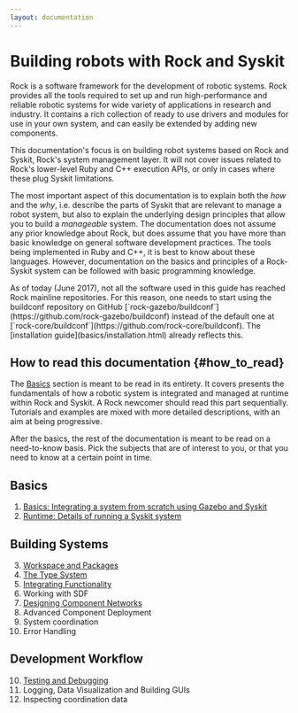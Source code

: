 ```yaml
---
layout: documentation
---
```


# Building robots with Rock and Syskit

Rock is a software framework for the development of robotic systems. Rock
provides all the tools required to set up and run high-performance and reliable
robotic systems for wide variety of applications in research and industry. It
contains a rich collection of ready to use drivers and modules for use in your
own system, and can easily be extended by adding new components.

This documentation's focus is on building robot systems based on Rock and
Syskit, Rock's system management layer. It will not cover issues related to
Rock's lower-level Ruby and C++ execution APIs, or only in cases where these
plug Syskit limitations.

The most important aspect of this documentation is to explain both the _how_
and the _why_, i.e. describe the parts of Syskit that are relevant to manage a
robot system, but also to explain the underlying design principles that allow
you to build a _manageable_ system. The documentation does not assume any prior
knowledge about Rock, but does assume that you have more than basic knowledge
on general software development practices. The tools being implemented in Ruby
and C++, it is best to know about these languages. However, documentation on
the basics and principles of a Rock-Syskit system can be followed with basic
programming knowledge.

<div class="alert alert-warning" role="alert">
As of today (June 2017), not all the software used in this guide has reached
Rock mainline repositories. For this reason, one needs to start using the
buildconf repository on GitHub
[`rock-gazebo/buildconf`](https://github.com/rock-gazebo/buildconf) instead of
the default one at
[`rock-core/buildconf`](https://github.com/rock-core/buildconf). The [installation guide](basics/installation.html) already reflects this.
</div>

## How to read this documentation {#how_to_read}

The [Basics](#basics) section is meant to be read in its entirety. It covers
presents the fundamentals of how a robotic system is integrated and managed
at runtime within Rock and Syskit. A Rock newcomer should read this
part sequentially. Tutorials and examples are mixed with more detailed
descriptions, with an aim at being progressive.

After the basics, the rest of the documentation is meant to be read on a
need-to-know basis. Pick the subjects that are of interest to you, or that you
need to know at a certain point in time.

## Basics

1. [Basics: Integrating a system from scratch using Gazebo and Syskit](basics/index.html)
2. [Runtime: Details of running a Syskit system](runtime_overview/index.html)

## Building Systems

3. [Workspace and Packages](workspace/index.html)
3. [The Type System](type_system/index.html)
4. [Integrating Functionality](integrating_functionality/index.html)
5. Working with SDF
6. [Designing Component Networks](component_networks/index.html)
7. Advanced Component Deployment
8. System coordination
9. Error Handling

## Development Workflow

10. [Testing and Debugging](testing/index.html)
11. Logging, Data Visualization and Building GUIs
12. Inspecting coordination data

